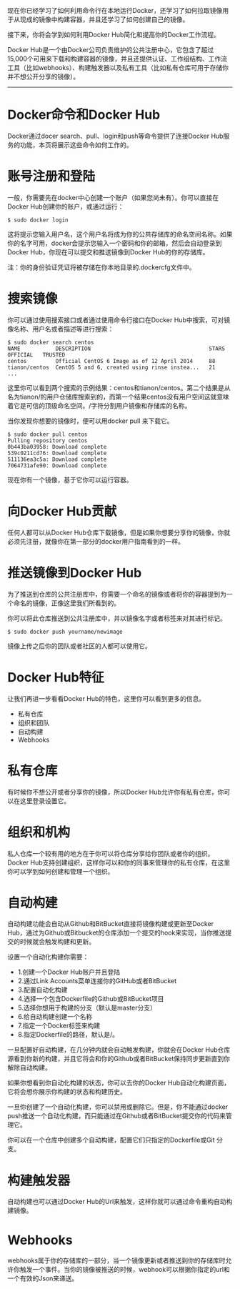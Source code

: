 现在你已经学习了如何利用命令行在本地运行Docker，还学习了如何拉取镜像用于从现成的镜像中构建容器，并且还学习了如何创建自己的镜像。

接下来，你将会学到如何利用Docker Hub简化和提高你的Docker工作流程。

Docker Hub是一个由Docker公司负责维护的公共注册中心，它包含了超过15,000个可用来下载和构建容器的镜像，并且还提供认证、工作组结构、工作流工具（比如webhooks）、构建触发器以及私有工具（比如私有仓库可用于存储你并不想公开分享的镜像）。


----------
# Docker命令和Docker Hub
Docker通过docer search、pull、login和push等命令提供了连接Docker Hub服务的功能，本页将展示这些命令如何工作的。

# 账号注册和登陆
一般，你需要先在docker中心创建一个账户（如果您尚未有）。你可以直接在Docker Hub创建你的账户，或通过运行：

```
$ sudo docker login
```
这将提示您输入用户名，这个用户名将成为你的公共存储库的命名空间名称。如果你的名字可用，docker会提示您输入一个密码和你的邮箱，然后会自动登录到Docker Hub，你现在可以提交和推送镜像到Docker Hub的你的存储库。

注：你的身份验证凭证将被存储在你本地目录的.dockercfg文件中。


# 搜索镜像
你可以通过使用搜索接口或者通过使用命令行接口在Docker Hub中搜索，可对镜像名称、用户名或者描述等进行搜索：

```
$ sudo docker search centos
NAME           DESCRIPTION                                     STARS     OFFICIAL   TRUSTED
centos         Official CentOS 6 Image as of 12 April 2014     88
tianon/centos  CentOS 5 and 6, created using rinse instea...   21
...
```
这里你可以看到两个搜索的示例结果：centos和tianon/centos。第二个结果是从名为tianon/的用户仓储库搜索到的，而第一个结果centos没有用户空间这就意味着它是可信的顶级命名空间。/字符分割用户镜像和存储库的名称。

当你发现你想要的镜像时，便可以用docker pull <imagename>来下载它。

```
$ sudo docker pull centos
Pulling repository centos
0b443ba03958: Download complete
539c0211cd76: Download complete
511136ea3c5a: Download complete
7064731afe90: Download complete
```
现在你有一个镜像，基于它你可以运行容器。

# 向Docker Hub贡献
任何人都可以从Docker Hub仓库下载镜像，但是如果你想要分享你的镜像，你就必须先注册，就像你在第一部分的docker用户指南看到的一样。

# 推送镜像到Docker Hub
为了推送到仓库的公共注册库中，你需要一个命名的镜像或者将你的容器提到为一个命名的镜像，正像这里我们所看到的。

你可以将此仓库推送到公共注册库中，并以镜像名字或者标签来对其进行标记。

```
$ sudo docker push yourname/newimage
```
镜像上传之后你的团队或者社区的人都可以使用它。

# Docker Hub特征
让我们再进一步看看Docker Hub的特色，这里你可以看到更多的信息。

 - 私有仓库
 - 组织和团队
 - 自动构建
 - Webhooks

# 私有仓库

有时候你不想公开或者分享你的镜像，所以Docker Hub允许你有私有仓库，你可以在这里登录设置它。

# 组织和机构
私人仓库一个较有用的地方在于你可以将仓库分享给你团队或者你的组织。Docker Hub支持创建组织，这样你可以和你的同事来管理你的私有仓库，在这里你可以学到如何创建和管理一个组织。

# 自动构建
自动构建功能会自动从Github和BitBucket直接将镜像构建或更新至Docker Hub，通过为Github或Bitbucket的仓库添加一个提交的hook来实现，当你推送提交的时候就会触发构建和更新。

设置一个自动化构建你需要：

 - 1.创建一个Docker Hub账户并且登陆
 - 2.通过Link Accounts菜单连接你的GitHub或者BitBucket
 - 3.配置自动化构建
 - 4.选择一个包含Dockerfile的Github或BitBucket项目
 - 5.选择你想用于构建的分支（默认是master分支）
 - 6.给自动构建创建一个名称
 - 7.指定一个Docker标签来构建
 - 8.指定Dockerfile的路径，默认是/。

一旦配置好自动构建，在几分钟内就会自动触发构建，你就会在Docker Hub仓库源看到你新的构建，并且它将会和你的Github或者BitBucket保持同步更新直到你解除自动构建。

如果你想看到你自动化构建的状态，你可以去你的Docker Hub自动化构建页面，它将会想你展示你构建的状态和构建历史。

一旦你创建了一个自动化构建，你可以禁用或删除它。但是，你不能通过docker push推送一个自动化构建，而只能通过在Github或者BitBucket提交你的代码来管理它。

你可以在一个仓库中创建多个自动构建，配置它们只指定的Dockerfile或Git 分支。

# 构建触发器
自动构建也可以通过Docker Hub的Url来触发，这样你就可以通过命令重构自动构建镜像。

# Webhooks
webhooks属于你的存储库的一部分，当一个镜像更新或者推送到你的存储库时允许你触发一个事件。当你的镜像被推送的时候，webhook可以根据你指定的url和一个有效的Json来递送。
